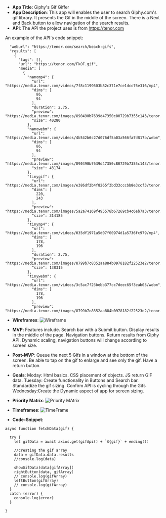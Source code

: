 - **App Title**:
Giphy's Gif Giffer
- **App Description**:
This app will enables the user to search  Giphy.com's gif library.  It presents the Gif in the middle of the screen.  There is a Next and Back button to allow navigation of the search results. 
- **API**:
The API the project uses is from https://tenor.com 
 


An example of the API's code snippet:
```{
  "weburl": "https://tenor.com/search/beach-gifs",
  "results": [
    {
      "tags": [],
      "url": "https://tenor.com/FkOF.gif",
      "media": [
        {
          "nanomp4": {
            "url": "https://media.tenor.com/videos/7f8c1199603b82c371e7ce1dcc76e316/mp4",
            "dims": [
              86,
              94
            ],
            "duration": 2.75,
            "preview": "https://media.tenor.com/images/890490b7639d47350c80729b7355c143/tenor.png",
            "size": 40280
          },
          "nanowebm": {
            "url": "https://media.tenor.com/videos/4b542b6c27d076df5a03a566fa7d817b/webm",
            "dims": [
              86,
              94
            ],
            "preview": "https://media.tenor.com/images/890490b7639d47350c80729b7355c143/tenor.png",
            "size": 43174
          },
          "tinygif": {
            "url": "https://media.tenor.com/images/e386df2b4f8265f3bd33cccbb8e3ccf3/tenor.gif",
            "dims": [
              220,
              243
            ],
            "preview": "https://media.tenor.com/images/5a2a74169f495578b67269cb4c6eb7a3/tenor.gif",
            "size": 314185
          },
          "tinymp4": {
            "url": "https://media.tenor.com/videos/035df1971a5d07f00974d1a5736fc979/mp4",
            "dims": [
              178,
              196
            ],
            "duration": 2.75,
            "preview": "https://media.tenor.com/images/8799b7c8352aa884b0978182f22523e2/tenor.png",
            "size": 138315
          },
          "tinywebm": {
            "url": "https://media.tenor.com/videos/3c5ac7f23bebb377cc7deec65f3eab03/webm",
            "dims": [
              178,
              196
            ],
            "preview": "https://media.tenor.com/images/8799b7c8352aa884b0978182f22523e2/tenor.png",    
```

- **Wireframes**:
![Wireframe](https://git.generalassemb.ly/jvsnyder/Giphys-Giffer/blob/master/Wireframe.JPG)


- **MVP**: 
Features include.  Search bar with a Submit button.  Display results in the middle of the page.  Navigation buttons.  Return results from Giphy API. Dynamic scaling, navigation buttons will change according to screen size.
- **Post-MVP**:
Queue the next 5 Gifs in a window at the bottom of the screen.  Be able to tap on the gif to enlarge and see only the gif.  Have a return button.
- **Goals**: 
Moday: Html basics.  CSS placement of objects.  JS return GIF data.
Tuesday: Create functionality in Buttons and Search bar.  Standardize the gif sizing. Confirm API is cycling through the Gifs 
Wednesday:Create the Dynamic aspect of app for screen sizing. 

- **Priority Matrix**:
![Priority MAtrix](https://git.generalassemb.ly/jvsnyder/Giphys-Giffer/blob/master/Chart%20Time%20x%20Priority.JPG)
- **Timeframes**: 
![TimeFrame](https://git.generalassemb.ly/jvsnyder/Giphys-Giffer/blob/master/Timesheet.JPG)

- **Code-Snippet**:
```// API search function
async function fetchData(gif) {

  try {
    let gifData = await axios.get(gifApi() + `${gif}` + ending())

    //creating the gif array
    data = gifData.data.results
    //console.log(data)

    showGifData(data[gifArray])
    rightButton(data, gifArray)
    // console.log(gifArray)
    leftButton(gifArray)
    // console.log(gifArray)
  }
  catch (error) {
    console.log(error)
  }

}
```
